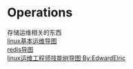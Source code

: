 # Operations
存储运维相关的东西  
[linux基本运维导图](https://www.processon.com/mindmap/5c8e4db9e4b0afc74414e27b)  
[redis导图](https://www.processon.com/mindmap/5c8d0168e4b02ce2e890ce5b)  
[linux运维工程师技能树导图 By:EdwardElric](https://www.processon.com/mindmap/5c8bbe41e4b0d1a5b1000499)  
